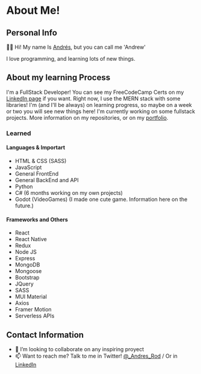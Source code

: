 # About Me!
## Personal Info

👋🏻 Hi! My name Is [Andrés](https://www.mwkp.online/), but you can call me 'Andrew'


I love programming, and learning lots of new things. 


## About my learning Process

I'm a FullStack Developer!
You can see my FreeCodeCamp Certs on my [LinkedIn page](https://www.linkedin.com/in/andres-felipe-rodr%C3%ADguez-gallego-9055131b0/) if you want.
Right now, I use the MERN stack with some libraries! I'm (and I'll be always) on learning progress, so maybe on a week or two you will see new things here!
I'm currently working on some fullstack projects. More information on my repositories, or on my [portfolio](https://www.mwkp.online/).

### Learned

#### Languages & Importart
- HTML & CSS (SASS)
- JavaScript
- General FrontEnd
- General BackEnd and API
- Python
- C# (6 months working on my own projects)
- Godot (VideoGames) (I made one cute game. Information here on the future.)

#### Frameworks and Others
- React
- React Native
- Redux
- Node JS
- Express
- MongoDB
- Mongoose
- Bootstrap
- JQuery
- SASS
- MUI Material
- Axios
- Framer Motion
- Serverless APIs


## Contact Information


- 💞️ I’m looking to collaborate on any inspiring proyect
- 📫 Want to reach me? Talk to me in Twitter! [@_Andres_Rod](https://twitter.com/_Andres_Rod) / Or in [LinkedIn](https://www.linkedin.com/in/andres-felipe-rodr%C3%ADguez-gallego-9055131b0/)

<!---
andres-rod-g/andres-rod-g is a ✨ special ✨ repository because its `README.md` (this file) appears on your GitHub profile.
You can click the Preview link to take a look at your changes.
--->

